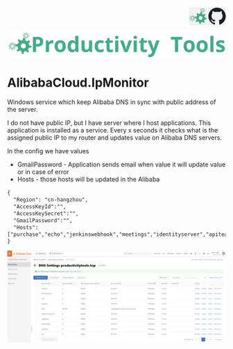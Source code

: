 <!--Category:C#--> 
 <p align="right">
    <a href="http://productivitytools.top/alibabacloud-ipmonitor/"><img src="Images/Header/ProductivityTools_green_40px_2.png" /><a> 
    <a href="https://github.com/pwujczyk/ProductivityTools.AlibabaCloud.IpMonitor"><img src="Images/Header/Github_border_40px.png" /></a>
</p>
<p align="center">
    <a href="http://http://productivitytools.tech/">
        <img src="Images/Header/LogoTitle_green_500px.png" />
    </a>
</p>


# AlibabaCloud.IpMonitor

Windows service which keep Alibaba DNS in sync with public address of the server.

<!--more-->

I do not have public IP, but I have server where I host applications. This application is installed as a service. Every x seconds it checks what is the assigned public IP to my router and updates value on Alibaba DNS servers. 


In the config we have values
- GmailPassword - Application sends email when value it will update value or in case of error
- Hosts - those hosts will be updated in the Alibaba
```
{
  "Region": "cn-hangzhou",
  "AccessKeyId":"",
  "AccessKeySecret":"",
  "GmailPassword":"", 
  "Hosts":["purchase","echo","jenkinswebhook","meetings","identityserver","apiteammanagement","apigettask3"]
}
```

![](Images/2023-04-23-07-49-56.png)